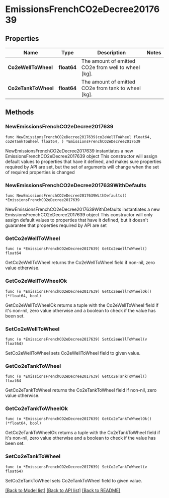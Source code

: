 # EmissionsFrenchCO2eDecree2017639

## Properties

Name | Type | Description | Notes
------------ | ------------- | ------------- | -------------
**Co2eWellToWheel** | **float64** | The amount of emitted CO2e from well to wheel [kg]. | 
**Co2eTankToWheel** | **float64** | The amount of emitted CO2e from tank to wheel [kg]. | 

## Methods

### NewEmissionsFrenchCO2eDecree2017639

`func NewEmissionsFrenchCO2eDecree2017639(co2eWellToWheel float64, co2eTankToWheel float64, ) *EmissionsFrenchCO2eDecree2017639`

NewEmissionsFrenchCO2eDecree2017639 instantiates a new EmissionsFrenchCO2eDecree2017639 object
This constructor will assign default values to properties that have it defined,
and makes sure properties required by API are set, but the set of arguments
will change when the set of required properties is changed

### NewEmissionsFrenchCO2eDecree2017639WithDefaults

`func NewEmissionsFrenchCO2eDecree2017639WithDefaults() *EmissionsFrenchCO2eDecree2017639`

NewEmissionsFrenchCO2eDecree2017639WithDefaults instantiates a new EmissionsFrenchCO2eDecree2017639 object
This constructor will only assign default values to properties that have it defined,
but it doesn't guarantee that properties required by API are set

### GetCo2eWellToWheel

`func (o *EmissionsFrenchCO2eDecree2017639) GetCo2eWellToWheel() float64`

GetCo2eWellToWheel returns the Co2eWellToWheel field if non-nil, zero value otherwise.

### GetCo2eWellToWheelOk

`func (o *EmissionsFrenchCO2eDecree2017639) GetCo2eWellToWheelOk() (*float64, bool)`

GetCo2eWellToWheelOk returns a tuple with the Co2eWellToWheel field if it's non-nil, zero value otherwise
and a boolean to check if the value has been set.

### SetCo2eWellToWheel

`func (o *EmissionsFrenchCO2eDecree2017639) SetCo2eWellToWheel(v float64)`

SetCo2eWellToWheel sets Co2eWellToWheel field to given value.


### GetCo2eTankToWheel

`func (o *EmissionsFrenchCO2eDecree2017639) GetCo2eTankToWheel() float64`

GetCo2eTankToWheel returns the Co2eTankToWheel field if non-nil, zero value otherwise.

### GetCo2eTankToWheelOk

`func (o *EmissionsFrenchCO2eDecree2017639) GetCo2eTankToWheelOk() (*float64, bool)`

GetCo2eTankToWheelOk returns a tuple with the Co2eTankToWheel field if it's non-nil, zero value otherwise
and a boolean to check if the value has been set.

### SetCo2eTankToWheel

`func (o *EmissionsFrenchCO2eDecree2017639) SetCo2eTankToWheel(v float64)`

SetCo2eTankToWheel sets Co2eTankToWheel field to given value.



[[Back to Model list]](../README.md#documentation-for-models) [[Back to API list]](../README.md#documentation-for-api-endpoints) [[Back to README]](../README.md)



